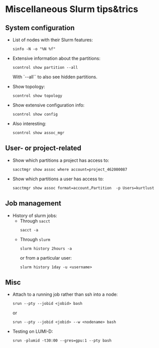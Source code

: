 # Miscellaneous Slurm tips&trics

## System configuration

-   List of nodes with their Slurm features:
    ```
	sinfo -N -o "%N %f"
	```

-   Extensive information about the partitions:
    ```
	scontrol show partition --all
    ```
	With `--all`` to also see hidden partitions.

-   Show topology:
    ```
	scontrol show topology
    ```

-   Show extensive configuration info:
    ```
	scontrol show config
    ```

-   Also interesting:
    ```
	scontrol show assoc_mgr
    ```

## User- or project-related

-   Show which partitions a project has access to:
    ```
	sacctmgr show assoc where account=project_462000087
    ```

-   Show which partitions a user has access to:
    ```
	sacctmgr show assoc format=account,Partition  -p Users=kurtlust
    ```

## Job management

-   History of slurm jobs:
	-   Through `sacct`
	    ```   
		sacct -a
	    ```   
	-   Through `slurm`
	    ```   
		slurm history 2hours -a 
	    ```   
	    or from a particular user:
	    ```   
		slurm history 1day -u <username>
	    ```   


## Misc

		

-   Attach to a running job rather than ssh into a node:
    ```
	srun --pty --jobid <jobid> bash
    ```
    or
    ```
    srun --pty --jobid <jobid> --w <nodename> bash
    ```

-   Testing on LUMI-D:
    ```
	srun -plumid -t30:00 --gres=gpu:1 --pty bash
    ```

